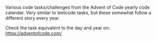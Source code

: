 Various code tasks/challenges from the Advent of Code yearly code calendar. Very similar to leetcode tasks, but these somewhat follow a different story every year.

Check the task equivalent to the day and year on: https://adventofcode.com/
